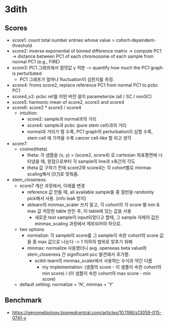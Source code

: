 # 3dith
## Scores
- score1: count total number entries whose value > cohort-dependent-threshold
- score2: inverse exponential of binned difference matrix -> compute PC1 -> distance between PC1 of each chromosome of each sample from normal PC1 (e.g., FIRE)
- score3: PC1 그래프에서 절댓값 y 적분 -> quantify how much the PC1 graph is perturbated 
  - PC1 그래프가 얼마나 fluctuation이 심한지를 측정. 
- score4: froms score2, replace reference PC1 from normal PC1 to pcbc PC1
- score4_v2: pcbc ref를 어떤 버전 쓸지 parameterize (all / SC / nonSC)
- score5: harmonic mean of score2, score3 and score4
- score6: score2 * score3 / score4 
  - intuition:
      - score2: sample과 normal과의 거리
      - score4: sample과 pcbc (pure stem cell)과의 거리
      - normal과 거리가 멀 수록, PC1 graph의 perturbation이 심할 수록, stem cell 에 가까울 수록 cancer cell-like 할 라고 생각
- score7:
  - cosine(theta)
    - theta: 각 샘플을 (x, y) = (score2, score4) 로 cartesian 좌표평면에 나타냈을 때, 원점으로부터 각 sample의 line과 x축간의 각도
    - theta 값 구하기 전에 score2와 score4는 각 cohort별로 minmax scaling해서 [0,1]로 맞춰줌.
- stem_closeness: 
  - score7 계산 과정에서, 아래를 변경
    - reference 값 만들 때, all available sample들 중 절반을 randomly pick해서 사용. (info leak 방지)
    - sklearn의 minmax_scaler 쓰지 말고, 각 cohort의 각 score 별 min & max 값 저장한 table 만든 후, 이 table에 있는 값을 사용
      - 새로운 test sample이 input되었다고 할때, 그 sample 자체의 값은 minmax_scaling 과정에서 제외되어야 하므로.
  - two options
    - normalize: 각 sample의 score를 그 sample이 속한 cohort의 score 값들 중 max 값으로 나눈다 -> 1 이하의 범위로 맞추기 위해
    - minmax: normalize 사용했더니 avg. openseas beta value와 stem_closeness 간 significant pcc 발견돼서 추가함.
      - scikit-learn의 minmax_scaler에서 사용하는 수식과 약간 다름
        - my implementation: (샘플의 score - 이 샘플이 속한 cohort의 min score) / (이 샘플이 속한 cohort의 max score - min score)
  - default setting: normalize = 'N', minmax = 'Y'
## Benchmark
- https://genomebiology.biomedcentral.com/articles/10.1186/s13059-015-0741-y
